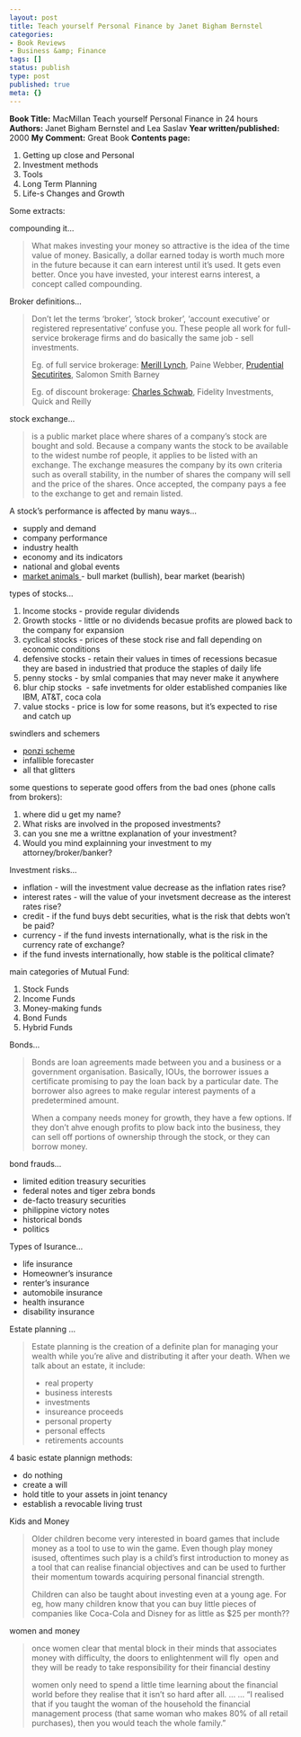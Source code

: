 ```yaml
---
layout: post
title: Teach yourself Personal Finance by Janet Bigham Bernstel
categories:
- Book Reviews
- Business &amp; Finance
tags: []
status: publish
type: post
published: true
meta: {}
---
```

<strong>Book Title:</strong> MacMillan Teach yourself Personal Finance in 24 hours
<strong>Authors:</strong> Janet Bigham Bernstel and Lea Saslav
<strong>Year written/published:</strong> 2000
<strong>My Comment:</strong> Great Book
<strong>Contents page:</strong>
<ol>
	<li>Getting up close and Personal</li>
	<li>Investment methods</li>
	<li>Tools</li>
	<li>Long Term Planning</li>
	<li>Life-s Changes and Growth</li>
</ol>
Some extracts:

compounding it…
<blockquote>What makes investing your money so attractive is the idea of the time value of money. Basically, a dollar earned today is worth much more in the future because it can earn interest until it’s used. It gets even better. Once you have invested, your interest earns interest, a concept called compounding.</blockquote>
Broker definitions…
<blockquote>Don’t let the terms ‘broker’, ’stock broker’, ‘account executive’ or registered representative’ confuse you. These people all work for full-service brokerage firms and do basically the same job - sell investments.

Eg. of full service brokerage: <a closure_hashCode_="801" target="_blank" href="http://www.ml.com/index.asp?id=7695_15125_17454">Merill Lynch</a>, Paine Webber, <a closure_hashCode_="803" target="_blank" href="http://www.prudential.com/view/page">Prudential Secutirites</a>, Salomon Smith Barney

Eg. of discount brokerage: <a closure_hashCode_="804" target="_blank" href="http://www.schwab.com/">Charles Schwab</a>, Fidelity Investments, Quick and Reilly</blockquote>
stock exchange…
<blockquote>is a public market place where shares of a company’s stock are bought and sold. Because a company wants the stock to be available to the widest numbe rof people, it applies to be listed with an exchange. The exchange measures the company by its own criteria  such as overall stability, in the number of shares the company will sell and the price of the shares. Once accepted, the company pays a fee to the exchange to get and remain listed.</blockquote>
A stock’s performance is affected by manu ways…
<ul>
	<li>supply and demand</li>
	<li>company performance</li>
	<li>industry health</li>
	<li>economy and its indicators</li>
	<li>national and global events</li>
	<li><a closure_hashCode_="805" target="_blank" href="http://en.wikipedia.org/wiki/Bull_market">market animals </a>- bull market (bullish), bear market (bearish)</li>
</ul>
types of stocks…
<ol>
	<li>Income stocks - provide regular dividends</li>
	<li>Growth stocks - little or no dividends becasue profits are plowed back to the company for expansion</li>
	<li>cyclical stocks - prices of these stock rise and fall depending on economic conditions</li>
	<li>defensive stocks - retain their values in times of recessions becasue they are based in industried that produce the staples of daily life</li>
	<li>penny stocks - by smlal companies that may never make it anywhere</li>
	<li>blur chip stocks  - safe invetments for older established companies like IBM, AT&amp;T, coca cola</li>
	<li>value stocks - price is low for some reasons, but it’s expected to rise and catch up</li>
</ol>
swindlers and schemers
<ul>
	<li><a closure_hashCode_="806" target="_blank" href="http://en.wikipedia.org/wiki/Ponzi_scheme">ponzi scheme</a></li>
	<li>infallible forecaster</li>
	<li>all that glitters</li>
</ul>
some questions to seperate good offers from the bad ones (phone calls from brokers):
<ol>
	<li>where did u get my name?</li>
	<li>What risks are involved in the proposed investments?</li>
	<li>can you sne me a writtne explanation of your investment?</li>
	<li>Would you mind explainning your investment to my attorney/broker/banker?</li>
</ol>
Investment risks…
<ul>
	<li>inflation - will the investment value decrease as the inflation rates rise?</li>
	<li>interest rates - will the value of your invetsment decrease as the interest rates rise?</li>
	<li>credit - if the fund buys debt securities, what is the risk that debts won’t be paid?</li>
	<li>currency - if the fund invests internationally, what is the risk in the currency rate of exchange?</li>
	<li>if the fund invests internationally, how stable is the political climate?</li>
</ul>
main categories of Mutual Fund:
<ol>
	<li>Stock Funds</li>
	<li>Income Funds</li>
	<li>Money-making funds</li>
	<li>Bond Funds</li>
	<li>Hybrid Funds</li>
</ol>
Bonds…
<blockquote>Bonds are loan agreements made between you and a business or a government organisation. Basically, IOUs, the borrower issues a certificate promising to pay the loan back by a particular date. The borrower also agrees to make regular interest payments of a predetermined amount.

When a company needs money for growth, they have a few options. If they don’t ahve enough profits to plow back into the business, they can sell off portions of ownership through the stock, or they can borrow money.</blockquote>
bond frauds…
<ul>
	<li>limited edition treasury securities</li>
	<li>federal notes and tiger zebra bonds</li>
	<li>de-facto treasury securities</li>
	<li>philippine victory notes</li>
	<li>historical bonds</li>
	<li>politics</li>
</ul>
Types of Isurance…
<ul>
	<li>life insurance</li>
	<li>Homeowner’s insurance</li>
	<li>renter’s insurance</li>
	<li>automobile insurance</li>
	<li>health insurance</li>
	<li>disability insurance</li>
</ul>
Estate planning …
<blockquote>Estate planning is the creation of a definite plan for managing your wealth while you’re alive and distributing it after your death. When we talk about an estate, it include:
<ul>
	<li>real property</li>
	<li>business interests</li>
	<li>investments</li>
	<li>insureance proceeds</li>
	<li>personal property</li>
	<li>personal effects</li>
	<li>retirements accounts</li>
</ul>
</blockquote>
4 basic estate plannign methods:
<ul>
	<li>do nothing</li>
	<li>create a will</li>
	<li>hold title to your assets in joint tenancy</li>
	<li>establish a revocable living trust</li>
</ul>
Kids and Money
<blockquote>Older children become very interested in board games that include money as a tool to use to win the game. Even though play money isused, oftentimes such play is a child’s first introduction to money as a tool that can realise financial objectives and can be used to further their momentum towards acquiring personal financial strength.

Children can also be taught about investing even at a young age. For eg, how many children know that you can buy little pieces of companies like Coca-Cola and Disney for as little as $25 per month??</blockquote>
women and money
<blockquote>once women clear that mental block in their minds that associates money with difficulty, the doors to enlightenment will fly  open and they will be ready to take responsibility for their financial destiny

women only need to spend a little time learning about the financial world before they realise that it isn’t so hard after all. … … “I realised that if you taught the woman of the household the financial management process (that same woman who makes 80% of all retail purchases), then you would teach the whole family.”</blockquote>
